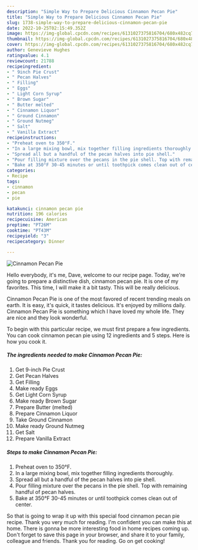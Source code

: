 ```yaml
---
description: "Simple Way to Prepare Delicious Cinnamon Pecan Pie"
title: "Simple Way to Prepare Delicious Cinnamon Pecan Pie"
slug: 1738-simple-way-to-prepare-delicious-cinnamon-pecan-pie
date: 2022-10-25T02:15:49.352Z
image: https://img-global.cpcdn.com/recipes/6131027375816704/680x482cq70/cinnamon-pecan-pie-recipe-main-photo.jpg
thumbnail: https://img-global.cpcdn.com/recipes/6131027375816704/680x482cq70/cinnamon-pecan-pie-recipe-main-photo.jpg
cover: https://img-global.cpcdn.com/recipes/6131027375816704/680x482cq70/cinnamon-pecan-pie-recipe-main-photo.jpg
author: Genevieve Hughes
ratingvalue: 4.1
reviewcount: 21788
recipeingredient:
- " 9inch Pie Crust"
- " Pecan Halves"
- " Filling"
- " Eggs"
- " Light Corn Syrup"
- " Brown Sugar"
- " Butter melted"
- " Cinnamon Liquor"
- " Ground Cinnamon"
- " Ground Nutmeg"
- " Salt"
- " Vanilla Extract"
recipeinstructions:
- "Preheat oven to 350°F."
- "In a large mixing bowl, mix together filling ingredients thoroughly."
- "Spread all but a handful of the pecan halves into pie shell."
- "Pour filling mixture over the pecans in the pie shell. Top with remaining handful of pecan halves."
- "Bake at 350°F 30-45 minutes or until toothpick comes clean out of center."
categories:
- Recipe
tags:
- cinnamon
- pecan
- pie

katakunci: cinnamon pecan pie 
nutrition: 196 calories
recipecuisine: American
preptime: "PT26M"
cooktime: "PT43M"
recipeyield: "3"
recipecategory: Dinner

---
```



![Cinnamon Pecan Pie](https://img-global.cpcdn.com/recipes/6131027375816704/680x482cq70/cinnamon-pecan-pie-recipe-main-photo.jpg)

Hello everybody, it's me, Dave, welcome to our recipe page. Today, we're going to prepare a distinctive dish, cinnamon pecan pie. It is one of my favorites. This time, I will make it a bit tasty. This will be really delicious.

Cinnamon Pecan Pie is one of the most favored of recent trending meals on earth. It is easy, it's quick, it tastes delicious. It's enjoyed by millions daily. Cinnamon Pecan Pie is something which I have loved my whole life. They are nice and they look wonderful.




To begin with this particular recipe, we must first prepare a few ingredients. You can cook cinnamon pecan pie using 12 ingredients and 5 steps. Here is how you cook it.

<!--inarticleads1-->

##### The ingredients needed to make Cinnamon Pecan Pie:

1. Get  9-inch Pie Crust
1. Get  Pecan Halves
1. Get  Filling
1. Make ready  Eggs
1. Get  Light Corn Syrup
1. Make ready  Brown Sugar
1. Prepare  Butter (melted)
1. Prepare  Cinnamon Liquor
1. Take  Ground Cinnamon
1. Make ready  Ground Nutmeg
1. Get  Salt
1. Prepare  Vanilla Extract




<!--inarticleads2-->

##### Steps to make Cinnamon Pecan Pie:

1. Preheat oven to 350°F.
1. In a large mixing bowl, mix together filling ingredients thoroughly.
1. Spread all but a handful of the pecan halves into pie shell.
1. Pour filling mixture over the pecans in the pie shell. Top with remaining handful of pecan halves.
1. Bake at 350°F 30-45 minutes or until toothpick comes clean out of center.




So that is going to wrap it up with this special food cinnamon pecan pie recipe. Thank you very much for reading. I'm confident you can make this at home. There is gonna be more interesting food in home recipes coming up. Don't forget to save this page in your browser, and share it to your family, colleague and friends. Thank you for reading. Go on get cooking!
